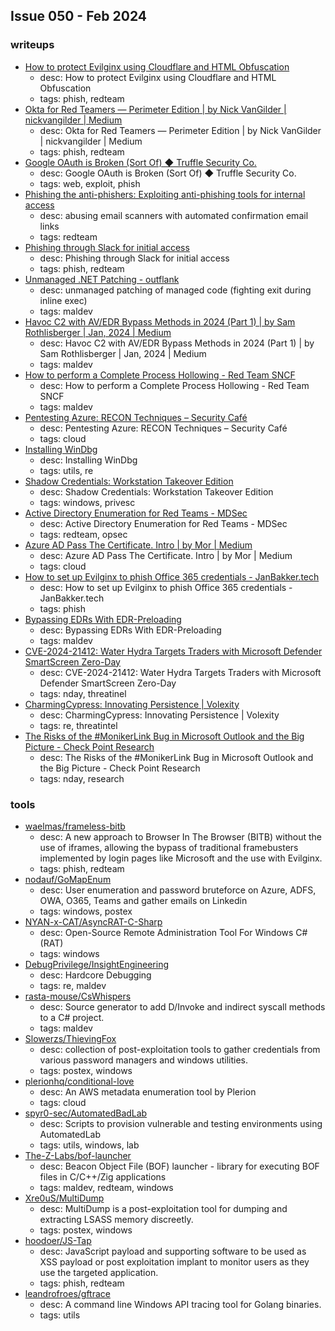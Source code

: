 ## Issue 050 - Feb 2024

### writeups
- [How to protect Evilginx using Cloudflare and HTML Obfuscation](https://www.jackphilipbutton.com/post/how-to-protect-evilginx-using-cloudflare-and-html-obfuscation)
    - desc: How to protect Evilginx using Cloudflare and HTML Obfuscation
    - tags: phish, redteam
- [Okta for Red Teamers — Perimeter Edition | by Nick VanGilder | nickvangilder | Medium](https://medium.com/nickvangilder/okta-for-red-teamers-perimeter-edition-c60cb8d53f23)
    - desc: Okta for Red Teamers — Perimeter Edition | by Nick VanGilder | nickvangilder | Medium
    - tags: phish, redteam
- [Google OAuth is Broken (Sort Of) ◆ Truffle Security Co.](https://trufflesecurity.com/blog/google-oauth-is-broken-sort-of)
    - desc: Google OAuth is Broken (Sort Of) ◆ Truffle Security Co.
    - tags: web, exploit, phish
- [Phishing the anti-phishers: Exploiting anti-phishing tools for internal access](https://ophionsecurity.com/blog/phishing-the-anti-phishers)
    - desc: abusing email scanners with automated confirmation email links
    - tags: redteam
- [Phishing through Slack for initial access](https://pushsecurity.com/blog/slack-phishing-for-initial-access/)
    - desc: Phishing through Slack for initial access
    - tags: phish, redteam
- [Unmanaged .NET Patching - outflank](https://www.outflank.nl/blog/2024/02/01/unmanaged-dotnet-patching/)
    - desc: unmanaged patching of managed code (fighting exit during inline exec)
    - tags: maldev
- [Havoc C2 with AV/EDR Bypass Methods in 2024 (Part 1) | by Sam Rothlisberger | Jan, 2024 | Medium](https://medium.com/@sam.rothlisberger/havoc-c2-with-av-edr-bypass-methods-in-2024-part-1-733d423fc67b)
    - desc: Havoc C2 with AV/EDR Bypass Methods in 2024 (Part 1) | by Sam Rothlisberger | Jan, 2024 | Medium
    - tags: maldev
- [How to perform a Complete Process Hollowing - Red Team SNCF](https://red-team-sncf.github.io/complete-process-hollowing.html)
    - desc: How to perform a Complete Process Hollowing - Red Team SNCF
    - tags: maldev
- [Pentesting Azure: RECON Techniques – Security Café](https://securitycafe.ro/2022/04/29/pentesting-azure-recon-techniques/)
    - desc: Pentesting Azure: RECON Techniques – Security Café
    - tags: cloud
- [Installing WinDbg](https://augmend.com/replay/886e1f26-ce6f-4805-9c24-a027d46a7c68)
    - desc: Installing WinDbg
    - tags: utils, re
- [Shadow Credentials: Workstation Takeover Edition](https://www.fortalicesolutions.com/posts/shadow-credentials-workstation-takeover-edition)
    - desc: Shadow Credentials: Workstation Takeover Edition
    - tags: windows, privesc
- [Active Directory Enumeration for Red Teams - MDSec](https://www.mdsec.co.uk/2024/02/active-directory-enumeration-for-red-teams/)
    - desc: Active Directory Enumeration for Red Teams - MDSec
    - tags: redteam, opsec
- [Azure AD Pass The Certificate. Intro | by Mor | Medium](https://medium.com/@mor2464/azure-ad-pass-the-certificate-d0c5de624597)
    - desc: Azure AD Pass The Certificate. Intro | by Mor | Medium
    - tags: cloud
- [How to set up Evilginx to phish Office 365 credentials - JanBakker.tech](https://janbakker.tech/how-to-set-up-evilginx-to-phish-office-365-credentials/)
    - desc: How to set up Evilginx to phish Office 365 credentials - JanBakker.tech
    - tags: phish
- [Bypassing EDRs With EDR-Preloading](https://malwaretech.com/2024/02/bypassing-edrs-with-edr-preload.html)
    - desc: Bypassing EDRs With EDR-Preloading
    - tags: maldev
- [CVE-2024-21412: Water Hydra Targets Traders with Microsoft Defender SmartScreen Zero-Day](https://www.trendmicro.com/en_us/research/24/b/cve202421412-water-hydra-targets-traders-with-windows-defender-s.html)
    - desc: CVE-2024-21412: Water Hydra Targets Traders with Microsoft Defender SmartScreen Zero-Day
    - tags: nday, threatinel
- [CharmingCypress: Innovating Persistence | Volexity](https://www.volexity.com/blog/2024/02/13/charmingcypress-innovating-persistence/)
    - desc: CharmingCypress: Innovating Persistence | Volexity
    - tags: re, threatintel
- [The Risks of the #MonikerLink Bug in Microsoft Outlook and the Big Picture - Check Point Research](https://research.checkpoint.com/2024/the-risks-of-the-monikerlink-bug-in-microsoft-outlook-and-the-big-picture/)
    - desc: The Risks of the #MonikerLink Bug in Microsoft Outlook and the Big Picture - Check Point Research
    - tags: nday, research

### tools
- [waelmas/frameless-bitb](https://github.com/waelmas/frameless-bitb)
    - desc: A new approach to Browser In The Browser (BITB) without the use of iframes, allowing the bypass of traditional framebusters implemented by login pages like Microsoft and the use with Evilginx.
    - tags: phish, redteam
- [nodauf/GoMapEnum](https://github.com/nodauf/GoMapEnum)
    - desc: User enumeration and password bruteforce on Azure, ADFS, OWA, O365, Teams and gather emails on Linkedin
    - tags: windows, postex
- [NYAN-x-CAT/AsyncRAT-C-Sharp](https://github.com/NYAN-x-CAT/AsyncRAT-C-Sharp)
    - desc: Open-Source Remote Administration Tool For Windows C# (RAT)
    - tags: windows
- [DebugPrivilege/InsightEngineering](https://github.com/DebugPrivilege/InsightEngineering)
    - desc: Hardcore Debugging
    - tags: re, maldev
- [rasta-mouse/CsWhispers](https://github.com/rasta-mouse/CsWhispers)
    - desc: Source generator to add D/Invoke and indirect syscall methods to a C# project.
    - tags: maldev
- [Slowerzs/ThievingFox](https://github.com/Slowerzs/ThievingFox/)
    - desc: collection of post-exploitation tools to gather credentials from various password managers and windows utilities.
    - tags: postex, windows
- [plerionhq/conditional-love](https://github.com/plerionhq/conditional-love/)
    - desc: An AWS metadata enumeration tool by Plerion
    - tags: cloud
- [spyr0-sec/AutomatedBadLab](https://github.com/spyr0-sec/AutomatedBadLab)
    - desc: Scripts to provision vulnerable and testing environments using AutomatedLab
    - tags: utils, windows, lab
- [The-Z-Labs/bof-launcher](https://github.com/The-Z-Labs/bof-launcher)
    - desc: Beacon Object File (BOF) launcher - library for executing BOF files in C/C++/Zig applications
    - tags: maldev, redteam, windows
- [Xre0uS/MultiDump](https://github.com/Xre0uS/MultiDump)
    - desc: MultiDump is a post-exploitation tool for dumping and extracting LSASS memory discreetly.
    - tags: postex, windows
- [hoodoer/JS-Tap](https://github.com/hoodoer/JS-Tap)
    - desc: JavaScript payload and supporting software to be used as XSS payload or post exploitation implant to monitor users as they use the targeted application.
    - tags: phish, redteam
- [leandrofroes/gftrace](https://github.com/leandrofroes/gftrace)
    - desc: A command line Windows API tracing tool for Golang binaries.
    - tags: utils